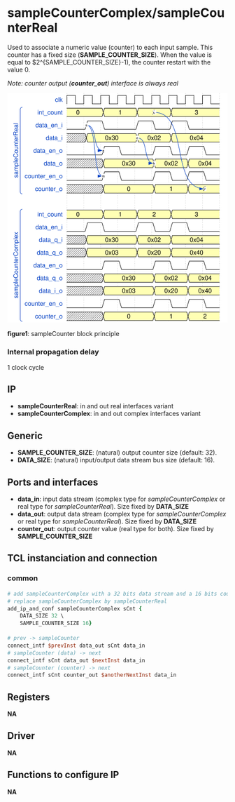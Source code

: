 # sampleCounterComplex/sampleCounterReal

Used to associate a numeric value (counter) to each input sample.
This counter has a fixed size (**SAMPLE_COUNTER_SIZE**). When the value is equal
to $2^{SAMPLE_COUNTER_SIZE}-1), the counter restart with the value 0.

*Note: counter output (**counter_out**) interface is always real*

[sampleCounter_scheme]: figures/sampleCounter.svg "sampleCounter_scheme"
![sampleCounter block internal scheme][sampleCounter_scheme]

__figure1__: sampleCounter block principle

### **Internal propagation delay**

1 clock cycle

## IP
* **sampleCounterReal**: in and out real interfaces variant
* **sampleCounterComplex**: in and out complex interfaces variant

## Generic
* **SAMPLE_COUNTER_SIZE**: (natural) output counter size (default: 32).
* **DATA_SIZE**: (natural) input/output data stream bus size (default: 16).

## Ports and interfaces
* **data_in**: input data stream (complex type for *sampleCounterComplex* or
  real type for *sampleCounterReal*). Size fixed by **DATA_SIZE**
* **data_out**: output data stream (complex type for *sampleCounterComplex* or
  real type for *sampleCounterReal*). Size fixed by **DATA_SIZE**
* **counter_out**: output counter value (real type for both). Size fixed by
  **SAMPLE_COUNTER_SIZE**

## TCL instanciation and connection

### common

```tcl
# add sampleCounterComplex with a 32 bits data stream and a 16 bits counter stream
# replace sampleCounterComplex by sampleCounterReal
add_ip_and_conf sampleCounterComplex sCnt {
    DATA_SIZE 32 \
    SAMPLE_COUNTER_SIZE 16}

# prev -> sampleCounter
connect_intf $prevInst data_out sCnt data_in
# sampleCounter (data) -> next
connect_intf sCnt data_out $nextInst data_in
# sampleCounter (counter) -> next
connect_intf sCnt counter_out $anotherNextInst data_in
```

## Registers

**NA**

## Driver

**NA**

## Functions to configure IP

**NA**
